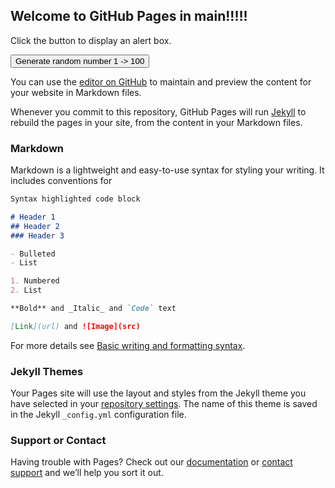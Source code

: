 ## Welcome to GitHub Pages in main!!!!!

<script src="http://code.jquery.com/jquery-1.4.2.min.js">
<script src="./mersennetwister.js">
</script>

<p>Click the button to display an alert box.</p>

<button onclick="myFunction()">Generate random number 1 -> 100</button>

<script>
function myFunction() {

//   alert("Hello! I am an alert box!");
  var mt = new MersenneTwister(seed); // if no seed is defined, seed randomly
 var randomnr = mt.int();
   alert("Random " + randomnr) ;    // random 32-bit integer
}
</script>


You can use the [editor on GitHub](https://github.com/fboegard/mersennetwistergenerator/edit/gh-pages/index.md) to maintain and preview the content for your website in Markdown files.

Whenever you commit to this repository, GitHub Pages will run [Jekyll](https://jekyllrb.com/) to rebuild the pages in your site, from the content in your Markdown files.

### Markdown

Markdown is a lightweight and easy-to-use syntax for styling your writing. It includes conventions for

```markdown
Syntax highlighted code block

# Header 1
## Header 2
### Header 3

- Bulleted
- List

1. Numbered
2. List

**Bold** and _Italic_ and `Code` text

[Link](url) and ![Image](src)
```

For more details see [Basic writing and formatting syntax](https://docs.github.com/en/github/writing-on-github/getting-started-with-writing-and-formatting-on-github/basic-writing-and-formatting-syntax).

### Jekyll Themes

Your Pages site will use the layout and styles from the Jekyll theme you have selected in your [repository settings](https://github.com/fboegard/mersennetwistergenerator/settings/pages). The name of this theme is saved in the Jekyll `_config.yml` configuration file.

### Support or Contact

Having trouble with Pages? Check out our [documentation](https://docs.github.com/categories/github-pages-basics/) or [contact support](https://support.github.com/contact) and we’ll help you sort it out.
